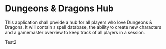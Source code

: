 # Dungeons & Dragons Hub

This application shall provide a hub for all players who love Dungeons & Dragons. It will contain a spell database,  the ability to create new characters and a gamemaster overview to keep track of all players in a session.



Test2
